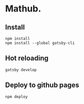 # Mathub.

## Install

```
npm install
npm install --global gatsby-cli
```

## Hot reloading

```
gatsby develop
```

 ## Deploy to github pages

```
npm deploy
```
